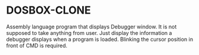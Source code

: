 # DOSBOX-CLONE
Assembly language program that displays Debugger window. It is not supposed to take anything from user. Just display the information a debugger displays when a program is loaded. Blinking the cursor position in front of CMD is required.
